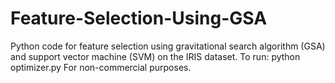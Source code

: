 # Feature-Selection-Using-GSA
Python code for feature selection using gravitational search algorithm (GSA) and support vector machine (SVM) on the IRIS dataset.  To run: python optimizer.py For non-commercial purposes.
